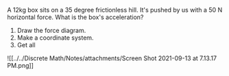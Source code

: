 A 12kg box sits on a 35 degree frictionless hill. It's pushed by us with a 50 N horizontal force. What is the box's acceleration?

1. Draw the force diagram.
2. Make a coordinate system.
3. Get all

![[../../Discrete Math/Notes/attachments/Screen Shot 2021-09-13 at 7.13.17 PM.png]]